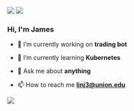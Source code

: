 [![](https://img.shields.io/badge/linkedin-%230077B5.svg?&style=for-the-badge&logo=linkedin&logoColor=white)](https://www.linkedin.com/in/jameslinurl/)
[![](https://img.shields.io/badge/Gmail-D14836?style=for-the-badge&logo=gmail&logoColor=white)](mailto:linj3@union.edu)

### Hi, I'm James

- 🔭 I’m currently working on **trading bot**

- 🌱 I’m currently learning **Kubernetes**

- 💬 Ask me about **anything**

- 📫 How to reach me **linj3@union.edu**


![](https://leetcard.jacoblin.cool/linboxin?ext=activity)
